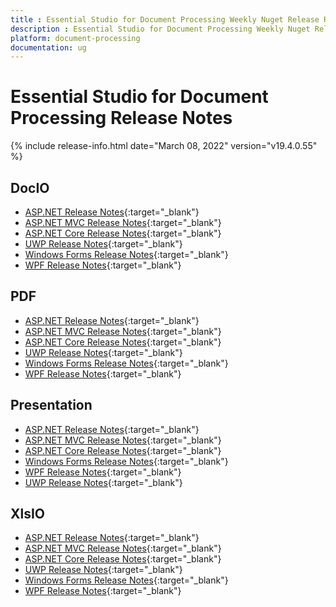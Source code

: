 ```yaml
---
title : Essential Studio for Document Processing Weekly Nuget Release Release Notes  
description : Essential Studio for Document Processing Weekly Nuget Release Release Notes  
platform: document-processing
documentation: ug
---
```


# Essential Studio for Document Processing  Release Notes  

{% include release-info.html date="March 08, 2022" version="v19.4.0.55" %} 

## DocIO

* [ASP.NET Release Notes](/aspnet/release-notes/v19.4.0.55#docio){:target="_blank"}
* [ASP.NET MVC Release Notes](/aspnetmvc/release-notes/v19.4.0.55#docio){:target="_blank"}
* [ASP.NET Core Release Notes](/aspnet-core/release-notes/v19.4.0.55#docio){:target="_blank"}
* [UWP Release Notes](/uwp/release-notes/v19.4.0.55#docio){:target="_blank"}
* [Windows Forms Release Notes](/windowsforms/release-notes/v19.4.0.55#docio){:target="_blank"}
* [WPF Release Notes](/wpf/release-notes/v19.4.0.55#docio){:target="_blank"}


## PDF

* [ASP.NET Release Notes](/aspnet/release-notes/v19.4.0.55#pdf){:target="_blank"}
* [ASP.NET MVC Release Notes](/aspnetmvc/release-notes/v19.4.0.55#pdf){:target="_blank"}
* [ASP.NET Core Release Notes](/aspnet-core/release-notes/v19.4.0.55#pdf){:target="_blank"}
* [UWP Release Notes](/uwp/release-notes/v19.4.0.55#pdf){:target="_blank"}
* [Windows Forms Release Notes](/windowsforms/release-notes/v19.4.0.55#pdf){:target="_blank"}
* [WPF Release Notes](/wpf/release-notes/v19.4.0.55#pdf){:target="_blank"}


## Presentation

* [ASP.NET Release Notes](/aspnet/release-notes/v19.4.0.55#presentation){:target="_blank"}
* [ASP.NET MVC Release Notes](/aspnetmvc/release-notes/v19.4.0.55#presentation){:target="_blank"}
* [ASP.NET Core Release Notes](/aspnet-core/release-notes/v19.4.0.55#presentation){:target="_blank"}
* [Windows Forms Release Notes](/windowsforms/release-notes/v19.4.0.55#presentation){:target="_blank"}
* [WPF Release Notes](/wpf/release-notes/v19.4.0.55#presentation){:target="_blank"}
* [UWP Release Notes](/uwp/release-notes/v19.4.0.55#presentation){:target="_blank"}


## XlsIO

* [ASP.NET Release Notes](/aspnet/release-notes/v19.4.0.55#xlsio){:target="_blank"}
* [ASP.NET MVC Release Notes](/aspnetmvc/release-notes/v19.4.0.55#xlsio){:target="_blank"}
* [ASP.NET Core Release Notes](/aspnet-core/release-notes/v19.4.0.55#xlsio){:target="_blank"}
* [UWP Release Notes](/uwp/release-notes/v19.4.0.55#xlsio){:target="_blank"}
* [Windows Forms Release Notes](/windowsforms/release-notes/v19.4.0.55#xlsio){:target="_blank"}
* [WPF Release Notes](/wpf/release-notes/v19.4.0.55#xlsio){:target="_blank"}